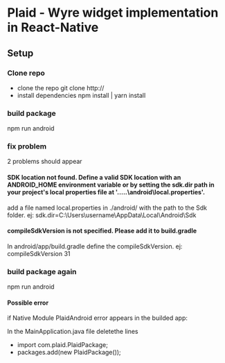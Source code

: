 # Plaid - Wyre widget implementation in React-Native

## Setup

### Clone repo

- clone the repo
  git clone http://
- install dependencies
  npm install | yarn install

### build package

npm run android

### fix problem

2 problems should appear

#### SDK location not found. Define a valid SDK location with an ANDROID_HOME environment variable or by setting the sdk.dir path in your project's local properties file at '.....\android\local.properties'.

add a file named local.properties in ./android/ with the path to the Sdk folder. ej:
sdk.dir=C:\\Users\\username\\AppData\\Local\\Android\\Sdk

#### compileSdkVersion is not specified. Please add it to build.gradle

In android/app/build.gradle define the compileSdkVersion. ej:
compileSdkVersion 31

### build package again

npm run android

#### Possible error

if Native Module PlaidAndroid error appears in the builded app:

In the MainApplication.java file deletethe lines

- import com.plaid.PlaidPackage;
- packages.add(new PlaidPackage());


